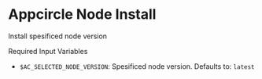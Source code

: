 # Appcircle Node Install

Install spesificed node version

Required Input Variables
- `$AC_SELECTED_NODE_VERSION`: Spesificed node version. Defaults to: `latest`
